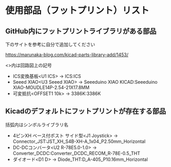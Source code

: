 # 使用部品（フットプリント）リスト
## GitHub内にフットプリントライブラリがある部品
下のサイトを参考に自分で追加してください

https://marunaka-blog.com/kicad-parts-library-add/1453/

\<>内は回路図上の記号
- ICS変換基板\<U1 ICS> → ICS:ICS
- Seeed XIAO\<U3 Seeed XIAO> → Seeeduino XIAO KICAD:Seeeduino XIAO-MOUDLE14P-2.54-21X17.8MM
- 可変抵抗\<OFFSET1 10k> → 3386K:3386K

## Kicadのデフォルトにフットプリントが存在する部品
括弧内はシンボルライブラリ名
- 4ピンXH ベース付ポスト サイド型\<J1 Joystick> → Connector_JST:JST_XH_S4B-XH-A_1x04_P2.50mm_Horizontal
- DC-DCコンバータ\<U2 R-78E5.0-1.0> → Converter_DCDC:Converter_DCDC_RECOM_R-78E-0.5_THT
- ダイオード\<D1 D> → Diode_THT:D_A-405_P10.16mm_Horizontal

